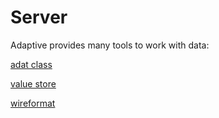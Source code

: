 # Server

Adaptive provides many tools to work with data:

[adat class](def://?inline)

[value store](def://?inline)

[wireformat](def://?inline)